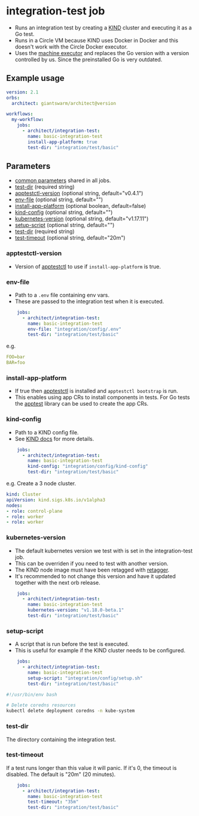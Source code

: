 # integration-test job

- Runs an integration test by creating a [KIND] cluster and executing it as a Go test.
- Runs in a Circle VM because KIND uses Docker in Docker and this doesn't work
with the Circle Docker executor.
- Uses the [machine executor] and replaces the Go version with a version
  controlled by us. Since the preinstalled Go is very outdated.

## Example usage

```yaml
version: 2.1
orbs:
  architect: giantswarm/architect@version

workflows:
  my-workflow:
    jobs:
      - architect/integration-test:
        name: basic-integration-test
        install-app-platform: true
        test-dir: "integration/test/basic"
```

## Parameters

- [common parameters](common.md#parameters) shared in all jobs.
- [test-dir](#attach_workspace) (required string)
- [apptestctl-version](#apptestctl-version) (optional string, default="v0.4.1")
- [env-file](#env-file) (optional string, default="")
- [install-app-platform](#install-app-platform) (optional boolean, default=false)
- [kind-config](#kind-config) (optional string, default="")
- [kubernetes-version](#kubernetes-version) (optional string, default="v1.17.11")
- [setup-script](#setup-script) (optional string, default="")
- [test-dir](#test-dir) (required string)
- [test-timeout](#test-timeout) (optional string, default="20m")

### apptestctl-version

- Version of [apptestctl] to use if `install-app-platform` is true.

### env-file

- Path to a `.env` file containing env vars.
- These are passed to the integration test when it is executed.

```yaml
    jobs:
      - architect/integration-test:
        name: basic-integration-test
        env-file: "integration/config/.env"
        test-dir: "integration/test/basic"
```

e.g.

```yaml
FOO=bar
BAR=foo
```

### install-app-platform

- If true then [apptestctl] is installed and `apptestctl bootstrap` is run.
- This enables using app CRs to install components in tests. For Go tests the
[apptest] library can be used to create the app CRs.

### kind-config

- Path to a KIND config file.
- See [KIND docs] for more details.

```yaml
    jobs:
      - architect/integration-test:
        name: basic-integration-test
        kind-config: "integration/config/kind-config"
        test-dir: "integration/test/basic"
```

e.g. Create a 3 node cluster.

```yaml
kind: Cluster
apiVersion: kind.sigs.k8s.io/v1alpha3
nodes:
- role: control-plane
- role: worker
- role: worker
```

### kubernetes-version

- The default kubernetes version we test with is set in the integration-test
job.
- This can be overriden if you need to test with another version.
- The KIND node image must have been retagged with [retagger].
- It's recommended to not change this version and have it updated together with
the next orb release.

```yaml
    jobs:
      - architect/integration-test:
        name: basic-integration-test
        kubernetes-version: "v1.18.0-beta.1"
        test-dir: "integration/test/basic"
```

### setup-script

- A script that is run before the test is executed.
- This is useful for example if the KIND cluster needs to be configured.

```yaml
    jobs:
      - architect/integration-test:
        name: basic-integration-test
        setup-script: "integration/config/setup.sh"
        test-dir: "integration/test/basic"
```

```bash
#!/usr/bin/env bash

# Delete coredns resources
kubectl delete deployment coredns -n kube-system
```

### test-dir

The directory containing the integration test.

### test-timeout

If a test runs longer than this value it will panic.
If it's 0, the timeout is disabled.
The default is "20m" (20 minutes).

```yaml
    jobs:
      - architect/integration-test:
        name: basic-integration-test
        test-timeout: "35m"
        test-dir: "integration/test/basic"
```

[apptest]: https://github.com/giantswarm/apptest
[apptestctl]: https://github.com/giantswarm/apptestctl
[KIND]: https://kind.sigs.k8s.io
[KIND docs]: https://kind.sigs.k8s.io/docs/user/configuration/
[machine executor]: https://circleci.com/docs/2.0/executor-types/#using-machine
[retagger]: https://github.com/giantswarm/retagger
